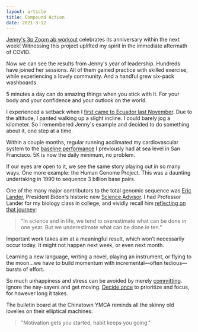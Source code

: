 ```yaml
---
layout: article
title: Compound Action
date: 2021-3-12
---
```


[Jenny's 3p Zoom ab workout](https://abswithjenny.bubbleapps.io/) celebrates its anniversary within the next week! Witnessing this project uplifted my spirit in the immediate aftermath of COVID.

Now we can see the results from Jenny's year of leadership. Hundreds have joined her sessions. All of them gained practice with skilled exercise, while experiencing a lovely community. And a handful grew six-pack washboards.

5 minutes a day can do amazing things when you stick with it. For your body and your confidence and your outlook on the world.

I experienced a setback when I [first came to Ecuador last November](/ecuador). Due to the altitude, I panted walking up a slight incline. I could barely jog a kilometer. So I remembered Jenny's example and decided to do something about it, one step at a time.

Within a couple months, regular running acclimated my cardiovascular system to the [baseline performance](/normal) I previously had at sea level in San Francisco. 5K is now the daily minimum, no problem.

If our eyes are open to it, we see the same story playing out in so many ways. One more example: the Human Genome Project. This was a daunting undertaking in 1990 to sequence 3 billion base pairs.

One of the many major contributors to the total genomic sequence was [Eric Lander](https://en.wikipedia.org/wiki/Eric_Lander), President Biden's historic new [Science Advisor](https://en.wikipedia.org/wiki/Office_of_Science_and_Technology_Policy). I had Professor Lander for my biology class in college, and vividly recall him [reflecting on that journey](https://killianlectures.mit.edu/eric-lander):

>"In science and in life, we tend to overestimate what can be done in one year. But we underestimate what can be done in ten."

Important work takes aim at a meaningful result, which won’t necessarily occur today. It might not happen next week, or even next month.

Learning a new language, writing a novel, playing an instrument, or flying to the moon…we have to build momentum with incremental—often tedious—bursts of effort.

So much unhappiness and stress can be avoided by merely [committing](https://seths.blog/2014/12/daily/). Ignore the nay-sayers and get moving. [Decide once](https://seths.blog/2020/08/drop-in/) to prioritize and focus, for however long it takes. 

The bulletin board at the Chinatown YMCA reminds all the skinny old lovelies on their elliptical machines:

>"Motivation gets you started, habit keeps you going."
